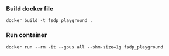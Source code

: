 ### Build docker file

`docker build -t fsdp_playground .`

### Run container
`docker run --rm -it --gpus all --shm-size=1g fsdp_playground`